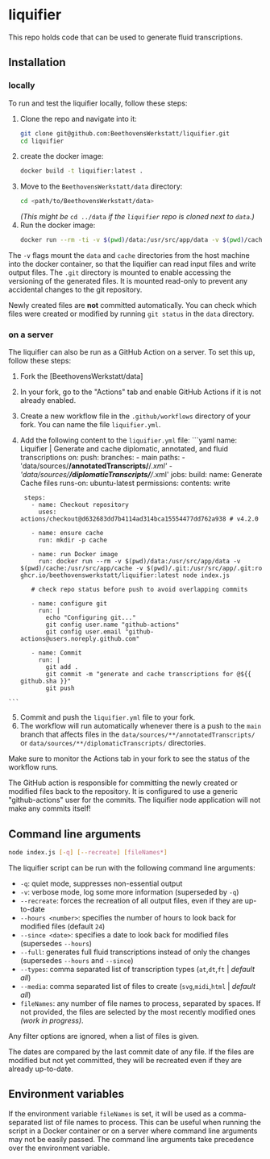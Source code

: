# liquifier
This repo holds code that can be used to generate fluid transcriptions.

## Installation
### locally

To run and test the liquifier locally, follow these steps:

  1. Clone the repo and navigate into it:  
     ```bash
     git clone git@github.com:BeethovensWerkstatt/liquifier.git
     cd liquifier
     ```
  2. create the docker image:  
     ```bash
     docker build -t liquifier:latest .
     ```
  3. Move to the `BeethovensWerkstatt/data` directory:  
     ```bash
     cd <path/to/BeethovensWerkstatt/data>
     ```
     *(This might be* `cd ../data` *if the `liquifier` repo is cloned next to `data`.)*
  4. Run the docker image:  
     ```bash
     docker run --rm -ti -v $(pwd)/data:/usr/src/app/data -v $(pwd)/cache:/usr/src/app/cache -v $(pwd)/.git:/usr/src/app/.git:ro -w /usr/src/app liquifier node index.js
     ```

The `-v` flags mount the `data` and `cache` directories from the host machine into the
docker container, so that the liquifier can read input files and write output files.
The `.git` directory is mounted to enable accessing the versioning of the generated files.
It is mounted read-only to prevent any accidental changes to the git repository.

Newly created files are **not** committed automatically. You can check which files were
created or modified by running `git status` in the `data` directory.

### on a server

The liquifier can also be run as a GitHub Action on a server. To set this up, follow these steps:

  1. Fork the [BeethovensWerkstatt/data]
  2. In your fork, go to the "Actions" tab and enable GitHub Actions if it is not already enabled.
  3. Create a new workflow file in the `.github/workflows` directory of your fork. You can name the file `liquifier.yml`.
  4. Add the following content to the `liquifier.yml` file:
    ```yaml
      name: Liquifier | Generate and cache diplomatic, annotated, and fluid transcriptions
      on:
        push:
          branches:
            - main
          paths:
            - 'data/sources/**/annotatedTranscripts/**/*.xml'
            - 'data/sources/**/diplomaticTranscripts/**/*.xml'
      jobs:
        build:
          name: Generate Cache files
          runs-on: ubuntu-latest
          permissions:
            contents: write

          steps:
            - name: Checkout repository
              uses: actions/checkout@d632683dd7b4114ad314bca15554477dd762a938 # v4.2.0

            - name: ensure cache
              run: mkdir -p cache

            - name: run Docker image
              run: docker run --rm -v $(pwd)/data:/usr/src/app/data -v $(pwd)/cache:/usr/src/app/cache -v $(pwd)/.git:/usr/src/app/.git:ro ghcr.io/beethovenswerkstatt/liquifier:latest node index.js

            # check repo status before push to avoid overlapping commits

            - name: configure git
              run: |
                echo "Configuring git..."
                git config user.name "github-actions"
                git config user.email "github-actions@users.noreply.github.com"
            
            - name: Commit
              run: |
                git add .
                git commit -m "generate and cache transcriptions for @${{ github.sha }}"
                git push
    ```
  5. Commit and push the `liquifier.yml` file to your fork.
  6. The workflow will run automatically whenever there is a push to the `main` branch that
  affects files in the `data/sources/**/annotatedTranscripts/` or `data/sources/**/diplomaticTranscripts/` directories.

Make sure to monitor the Actions tab in your fork to see the status of the workflow runs.

The GitHub action is responsible for committing the newly created or modified files back
to the repository. It is configured to use a generic "github-actions" user for the commits.
The liquifier node application will not make any commits itself!

## Command line arguments

```bash
node index.js [-q] [--recreate] [fileNames*]
```

The liquifier script can be run with the following command line arguments:
- `-q`: quiet mode, suppresses non-essential output
- `-v`: verbose mode, log some more information (superseded by `-q`)
- `--recreate`: forces the recreation of all output files, even if they are up-to-date
- `--hours <number>`: specifies the number of hours to look back for modified files (default `24`)
- `--since <date>`: specifies a date to look back for modified files (supersedes `--hours`)
- `--full`: generates full fluid transcriptions instead of only the changes (supersedes `--hours` and `--since`)
- `--types`: comma separated list of transcription types (`at`,`dt`,`ft`  | *default all*)
- `--media`: comma separated list of files to create (`svg`,`midi`,`html` | *default all*)
- `fileNames`: any number of file names to process, separated by spaces. If not provided, the files are selected by the most recently modified ones *(work in progress)*.

Any filter options are ignored, when a list of files is given.

The dates are compared by the last commit date of any file. If the files are modified but
not yet committed, they will be recreated even if they are already up-to-date.

## Environment variables

If the environment variable `fileNames` is set, it will be used as a comma-separated list of
file names to process. This can be useful when running the script in a Docker container or
on a server where command line arguments may not be easily passed.
The command line arguments take precedence over the environment variable.
